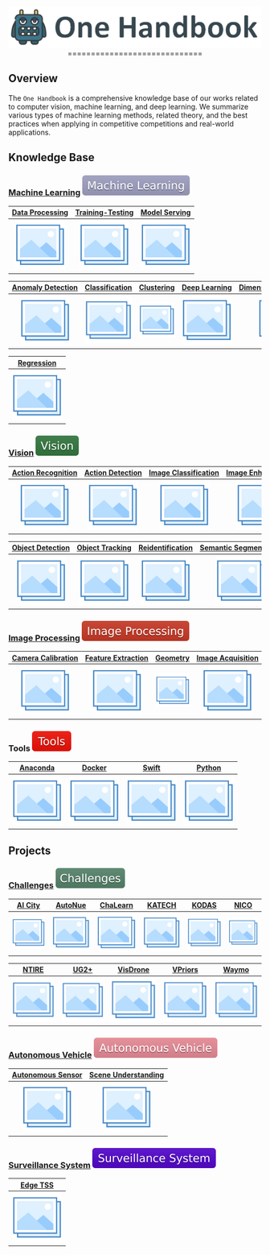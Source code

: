 <div align="center">

<img src="data/one_handbook.png">
=============================
</div>


## Overview

The `One Handbook` is a comprehensive knowledge base of our works related to 
computer vision, machine learning, and deep learning. We summarize various 
types of machine learning methods, related theory, and the best practices 
when applying in competitive competitions and real-world applications.


## Knowledge Base

### [Machine Learning](machine_learning/README.md) ![Machine Learning](data/badge/machine_learning.svg)

| [Data&nbsp;Processing](machine_learning/data_processing/README.md) | [Training-Testing](machine_learning/training/README.md) | [Model&nbsp;Serving](machine_learning/serving/README.md) |
|:------------------------------------------------------------------:|:-------------------------------------------------------:|:--------------------------------------------------------:|
|              ![Data&nbsp;Processing](data/photo.png)               |           ![Training-Testing](data/photo.png)           |          ![Model&nbsp;Serving](data/photo.png)           |

| [Anomaly&nbsp;Detection](machine_learning/anomaly_detection/README.md) | [Classification](machine_learning/classification/README.md) | [Clustering](machine_learning/clustering/README.md) | [Deep&nbsp;Learning](machine_learning/deep_learning/README.md) | [Dimensionality&nbsp;Reduction](machine_learning/dimensionality_reduction/README.md) | [Neural&nbsp;Network](machine_learning/neural_network/README.md) |
|:----------------------------------------------------------------------:|:-----------------------------------------------------------:|:---------------------------------------------------:|:--------------------------------------------------------------:|:------------------------------------------------------------------------------------:|:----------------------------------------------------------------:|
|               ![Anomaly&nbsp;Detection](data/photo.png)                |              ![Classification](data/photo.png)              |            ![Clustering](data/photo.png)            |             ![Deep&nbsp;Learning](data/photo.png)              |                   ![Dimensionality&nbsp;Reduction](data/photo.png)                   |              ![Neural&nbsp;Network](data/photo.png)              |

| [Regression](machine_learning/regression/README.md) | 
|:---------------------------------------------------:|
|            ![Regression](data/photo.png)            | 

### [Vision](vision/README.md) ![Vision](data/badge/vision.svg)

| [Action&nbsp;Recognition](vision/action_recognition/README.md) | [Action&nbsp;Detection](vision/action_detection/README.md) | [Image&nbsp;Classification](vision/image_classification/README.md) | [Image&nbsp;Enhancement](vision/image_enhancement/README.md) | [Instance&nbsp;Segmentation](vision/instance_segmentation/README.md) | [Lane&nbsp;Detection](vision/lane_detection/README.md) |
|:--------------------------------------------------------------:|:----------------------------------------------------------:|:------------------------------------------------------------------:|:------------------------------------------------------------:|:--------------------------------------------------------------------:|:------------------------------------------------------:|
|           ![Action&nbsp;Recognition](data/photo.png)           |          ![Action&nbsp;Detection](data/photo.png)          |            ![Image&nbsp;Classification](data/photo.png)            |          ![Image&nbsp;Enhancement](data/photo.png)           |            ![Instance&nbsp;Segmentation](data/photo.png)             |         ![Lane&nbsp;Detection](data/photo.png)         |

| [Object&nbsp;Detection](vision/object_detection/README.md) | [Object&nbsp;Tracking](vision/object_tracking/README.md) | [Reidentification](vision/reidentification/README.md) | [Semantic&nbsp;Segmentation](vision/semantic_segmentation/README.md) | 
|:----------------------------------------------------------:|:--------------------------------------------------------:|:-----------------------------------------------------:|:--------------------------------------------------------------------:|
|          ![Object&nbsp;Detection](data/photo.png)          |         ![Object&nbsp;Tracking](data/photo.png)          |          ![Reidentification](data/photo.png)          |            ![Semantic&nbsp;Segmentation](data/photo.png)             | 

### [Image Processing](image_processing/README.md) ![Image Processing](data/badge/image_processing.svg)

| [Camera&nbsp;Calibration](image_processing/camera_calibration/README.md) | [Feature&nbsp;Extraction](image_processing/feature_extraction/README.md) | [Geometry](image_processing/geometry/README.md) | [Image&nbsp;Acquisition](image_processing/image_acquisition/README.md) | [Image&nbsp;Registration](image_processing/image_registration/README.md) | [Motion&nbsp;Analysis](image_processing/motion_analysis/README.md) |
|:------------------------------------------------------------------------:|:------------------------------------------------------------------------:|:-----------------------------------------------:|:----------------------------------------------------------------------:|:------------------------------------------------------------------------:|:------------------------------------------------------------------:|
|                ![Camera&nbsp;Calibratio](data/photo.png)                 |                ![Feature&nbsp;Extraction](data/photo.png)                |           ![Geometry](data/photo.png)           |               ![Image&nbsp;Acquisition](data/photo.png)                |                ![Image&nbsp;Registration](data/photo.png)                |              ![Motion&nbsp;Analysis](data/photo.png)               |

### Tools ![Tools](data/badge/tools.svg)

| [Anaconda ](tools/anaconda.md) | [Docker](tools/docker.md) | [Swift](tools/swift.md)  | [Python](tools/python.md) |
|:------------------------------:|:-------------------------:|:------------------------:|:-------------------------:|
|  ![Anaconda](data/photo.png)   | ![Docker](data/photo.png) | ![Swift](data/photo.png) | ![Python](data/photo.png) |


## Projects

### [Challenges](challenges/README.md) ![Challenges](data/badge/challenges.svg)

| [AI&nbsp;City](challenges/ai_city/README.md) | [AutoNue](challenges/autonue/README.md) | [ChaLearn](challenges/chalearn/README.md) | [KATECH](challenges/katech/README.md) | [KODAS](challenges/kodas/README.md) | [NICO](challenges/nico/README.md) |
|:--------------------------------------------:|:---------------------------------------:|:-----------------------------------------:|:-------------------------------------:|:-----------------------------------:|:---------------------------------:|
|       ![AI&nbsp;City](data/photo.png)        |       ![AutoNue](data/photo.png)        |        ![ChaLearn](data/photo.png)        |       ![KATECH](data/photo.png)       |      ![KODAS](data/photo.png)       |      ![NICO](data/photo.png)      |

| [NTIRE](challenges/ntire/README.md) | [UG2+](challenges/ug2/README.md) | [VisDrone](challenges/visdrone/README.md) | [VPriors](challenges/vpriors/README.md) | [Waymo](challenges/waymo/README.md) |
|:-----------------------------------:|:--------------------------------:|:-----------------------------------------:|:---------------------------------------:|:-----------------------------------:|
|      ![NTIRE](data/photo.png)       |     ![UG2+](data/photo.png)      |        ![VisDrone](data/photo.png)        |       ![VPriors](data/photo.png)        |      ![Waymo](data/photo.png)       |

### [Autonomous Vehicle](autonomous_vehicle/README.md) ![Autonomous Vehicle](data/badge/autonomous_vehicle.svg)

| [Autonomous&nbsp;Sensor](autonomous_vehicle/autonomous_sensor/README.md) | [Scene&nbsp;Understanding](autonomous_vehicle/scene_understanding/README.md) |
|:------------------------------------------------------------------------:|:----------------------------------------------------------------------------:|
|                ![Autonomous&nbsp;Sensor](data/photo.png)                 |                 ![Scene&nbsp;Understanding](data/photo.png)                  |

### [Surveillance System](surveillance_system/README.md) ![Surveillance System](data/badge/surveillance_system.svg)

| [Edge&nbsp;TSS](surveillance_system/edge_tss/README.md) |
|:-------------------------------------------------------:|
|            ![Edge&nbsp;TSS](data/photo.png)             |
